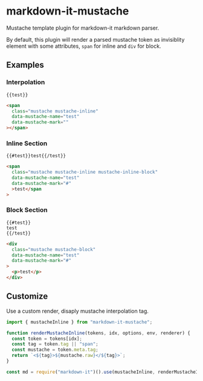 # markdown-it-mustache

Mustache template plugin for markdown-it markdown parser.

By default, this plugin will render a parsed mustache token as invisiblity element with some attributes, `span` for inline and `div` for block.

## Examples

### Interpolation

```
{{test}}
```

```html
<span
  class="mustache mustache-inline"
  data-mustache-name="test"
  data-mustache-mark=""
></span>
```

### Inline Section

```
{{#test}}test{{/test}}
```

```html
<span
  class="mustache mustache-inline mustache-inline-block"
  data-mustache-name="test"
  data-mustache-mark="#"
  >test</span
>
```

### Block Section

```
{{#test}}
test
{{/test}}
```

```html
<div
  class="mustache mustache-block"
  data-mustache-name="test"
  data-mustache-mark="#"
>
  <p>test</p>
</div>
```

## Customize

Use a custom render, disaply mustache interpolation tag.

```js
import { mustacheInline } from "markdown-it-mustache";

function renderMustacheInline(tokens, idx, options, env, renderer) {
  const token = tokens[idx];
  const tag = token.tag || "span";
  const mustache = token.meta.tag;
  return `<${tag}>${mustache.raw}</${tag}>`;
}

const md = require("markdown-it")().use(mustacheInline, renderMustacheInline);
```
